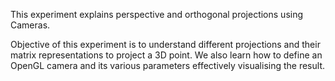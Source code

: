 This experiment explains perspective and orthogonal projections using Cameras.  

Objective of this experiment is to understand different projections and their matrix representations to project a 3D point. We also learn how to define an OpenGL camera and its various parameters effectively visualising the result. 
